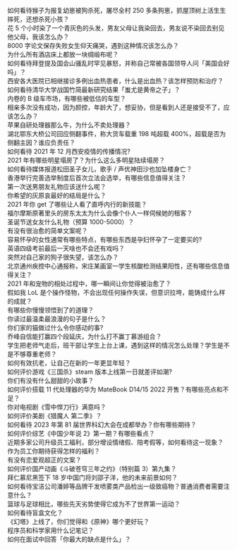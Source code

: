 如何看待猴子为报复幼崽被狗杀死，屠尽全村 250 多条狗崽，抓屋顶树上活生生摔死，还想杀死小孩？  
花 5 个小时染了一个青灰色的头发，男友父母让我染回去，男友说不染回去别见他父母，我该怎么办？  
8000 字论文保存失败女生仰天痛哭，遇到这种情况该怎么办？  
为什么所有酒店床上都放一块绸缎布呢？  
如何看待拜登提及国会山骚乱时罕见暴怒，并称自己常被各国领导人问「美国会好吗」？  
西安各大医院已相继接诊多例出血热患者，什么是出血热？该怎样预防和治疗？  
如何看待清华大学战国竹简最新研究结果「蚩尤是黄帝之子」？  
内卷的 B 级车市场，有哪些被低估的车型？  
相亲多次没有成功，因为颜控，年龄大了，想妥协，但是看到人还是接受不了，应该怎么办？  
苹果自研处理器那么牛，为什么不卖处理器？  
湖北鄂东大桥公司回应侧翻事件，称大货车载重 198 吨超载 400%，超载是否为侧翻主因？谁应负责任？  
如何看待 2021 年 12 月西安疫情的传播情况?  
2021 年有哪些明星塌房了？为什么这么多明星陆续塌房？  
如何看待媒体报道松田圣子女儿，歌手 / 声优神田沙也加坠楼身亡？  
香港举行完善选举制度后首次立法会选举，有哪些信息值得关注？  
第一次送男朋友礼物应该送什么呢？  
你希望的灰原哀最好的结局是什么？  
2021 年你 get 了哪些让人看了直呼内行的新技能？  
福尔摩斯原著里头的房东太太为什么会像个仆人一样伺候她的租客？  
圣诞节送女友什么礼物（预算 1000-5000）？  
有没有很治愈的简单文案呢？  
容易怀孕的女性通常有哪些特点，有哪些东西是孕妇怀孕了一定要买的?  
英语四级考前最后一天啥也不会还有戏吗？  
突然对自己家的狗子很失望，该怎么办？  
北京通州疾控中心通报称，宋庄某画室一学生核酸检测结果阳性，还有哪些信息值得关注？  
2021 年和宠物的相处过程中，哪一瞬间让你觉得被治愈了？  
假如我 LoL 是个操作怪物，不会出现任何操作失误，但意识拉垮，能铸成什么样的成就？  
有哪些你慢慢领悟到了的道理？  
你读过最温柔最浪漫的句子是什么？  
你们家的猫做过什么令你感动的事?  
乔峰自信能打赢四个段延庆，为什么打不赢丁慕游组合？  
学生把老师气走后，班干部让学生上台上课，遇到这样的情况怎么处理？学生是不是不够尊重老师？  
如何有效抗老，让自己在新的一年更显年轻？  
如何评价游戏《三国杀》steam 版本上线第一日就差评如潮?  
你们有没有什么甜甜的小故事？  
如何评价搭载 11 代处理器的华为 MateBook D14/15 2022 开售？有哪些亮点和不足？  
你对电视剧《雪中悍刀行》满意吗？  
如何评价美剧《猎魔人 第二季》？  
如何看待 2023 年第 81 届世界科幻大会在成都举办？你有哪些期待？  
如何评价综艺《中国少年说 2》第一期？有哪些看点？  
近期多家公司升级员工福利，部分增设情绪假、陪考假等，如何看待这一现象？ 作为员工你期待获得怎样的福利？  
有没有恋爱观超正的文案？  
如何评价国产动画《斗破苍穹三年之约》（特别篇 3）第九集？  
拜仁慕尼黑签下 18 岁中国门将刘邵子洋，他的未来前景如何？  
如何看待宝洁公司潘婷等品牌干发喷雾类产品检出一级致癌物？普通消费者需要注意什么？  
篮球与足球相比，哪些先天劣势使得它成为不了世界第一运动？  
如何看待盲盒文化？  
《幻塔》上线了，你们觉得和《原神》哪个更好玩？  
程序员和科学家用什么记笔记？  
如何在面试中回答「你最大的缺点是什么」？  
